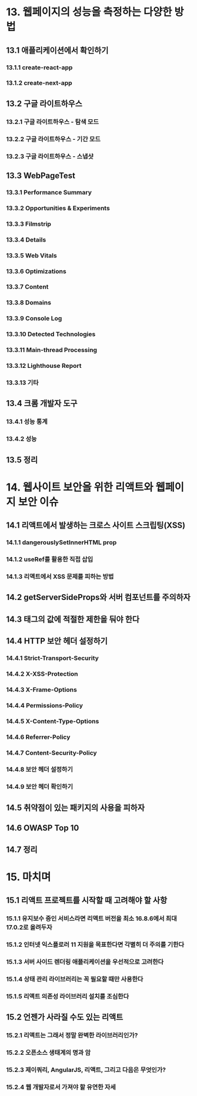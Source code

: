 # 13. 웹페이지의 성능을 측정하는 다양한 방법
## 13.1 애플리케이션에서 확인하기
### 13.1.1 create-react-app
### 13.1.2 create-next-app
## 13.2 구글 라이트하우스
### 13.2.1 구글 라이트하우스 - 탐색 모드
### 13.2.2 구글 라이트하우스 - 기간 모드
### 13.2.3 구글 라이트하우스 - 스냅샷
## 13.3 WebPageTest
### 13.3.1 Performance Summary
### 13.3.2 Opportunities & Experiments
### 13.3.3 Filmstrip
### 13.3.4 Details
### 13.3.5 Web Vitals
### 13.3.6 Optimizations
### 13.3.7 Content
### 13.3.8 Domains
### 13.3.9 Console Log
### 13.3.10 Detected Technologies
### 13.3.11 Main-thread Processing
### 13.3.12 Lighthouse Report
### 13.3.13 기타
## 13.4 크롬 개발자 도구
### 13.4.1 성능 통계 
### 13.4.2 성능
## 13.5 정리

# 14. 웹사이트 보안을 위한 리액트와 웹페이지 보안 이슈
## 14.1 리액트에서 발생하는 크로스 사이트 스크립팅(XSS)
### 14.1.1 dangerouslySetInnerHTML prop
### 14.1.2 useRef를 활용한 직접 삽입
### 14.1.3 리액트에서 XSS 문제를 피하는 방법
## 14.2 getServerSideProps와 서버 컴포넌트를 주의하자
## 14.3 <a> 태그의 값에 적절한 제한을 둬야 한다
## 14.4 HTTP 보안 헤더 설정하기
### 14.4.1 Strict-Transport-Security
### 14.4.2 X-XSS-Protection
### 14.4.3 X-Frame-Options
### 14.4.4 Permissions-Policy
### 14.4.5 X-Content-Type-Options
### 14.4.6 Referrer-Policy
### 14.4.7 Content-Security-Policy
### 14.4.8 보안 헤더 설정하기
### 14.4.9 보안 헤더 확인하기
## 14.5 취약점이 있는 패키지의 사용을 피하자
## 14.6 OWASP Top 10
## 14.7 정리

# 15. 마치며
## 15.1 리액트 프로젝트를 시작할 때 고려해야 할 사항
### 15.1.1 유지보수 중인 서비스라면 리액트 버전을 최소 16.8.6에서 최대 17.0.2로 올려두자
### 15.1.2 인터넷 익스플로러 11 지원을 목표한다면 각별히 더 주의를 기한다
### 15.1.3 서버 사이드 렌더링 애플리케이션을 우선적으로 고려한다
### 15.1.4 상태 관리 라이브러리는 꼭 필요할 때만 사용한다
### 15.1.5 리액트 의존성 라이브러리 설치를 조심한다
## 15.2 언젠가 사라질 수도 있는 리액트
### 15.2.1 리액트는 그래서 정말 완벽한 라이브러리인가?
### 15.2.2 오픈소스 생태계의 명과 암
### 15.2.3 제이쿼리, AngularJS, 리액트, 그리고 다음은 무엇인가?
### 15.2.4 웹 개발자로서 가져야 할 유연한 자세

